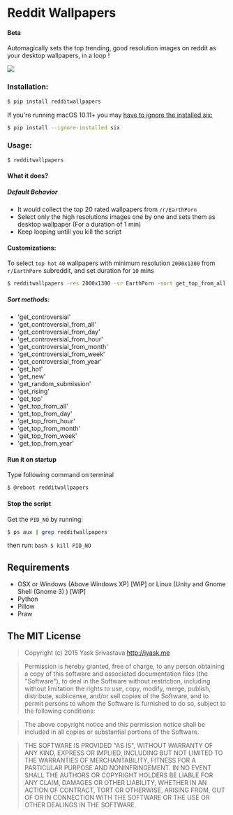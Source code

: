 # Reddit Wallpapers
#### Beta

Automagically sets the top trending, good resolution images on reddit as your desktop wallpapers, in a loop !


<img src="http://i.imgur.com/a0EpxUI.jpg"/>

### Installation:
```bash
$ pip install redditwallpapers
```

If you're running macOS 10.11+ you may [have to ignore the installed six:](https://github.com/pypa/pip/issues/3165#issuecomment-146666737)
```bash
$ pip install --ignore-installed six
```


### Usage:
```bash
$ redditwallpapers
```

#### What it does?
##### Default Behavior

* It would collect the top 20 rated wallpapers from `/r/EarthPorn`
* Select only the high resolutions images one by one and sets them as desktop wallpaper (For a duration of 1 min)
* Keep looping untill you kill the script



#### Customizations:

To select `top hot` `40` wallpapers with minimum resolution `2000x1300` from `r/EarthPorn` subreddit, and set duration for `10` mins

```bash
$ redditwallpapers -res 2000x1300 -sr EarthPorn -sort get_top_from_all -count 40 -t 10
```

##### Sort methods:
 * 'get_controversial'
 * 'get_controversial_from_all'
 * 'get_controversial_from_day'
 * 'get_controversial_from_hour'
 * 'get_controversial_from_month'
 * 'get_controversial_from_week'
 * 'get_controversial_from_year'
 * 'get_hot'
 * 'get_new'
 * 'get_random_submission'
 * 'get_rising'
 * 'get_top'
 * 'get_top_from_all'
 * 'get_top_from_day'
 * 'get_top_from_hour'
 * 'get_top_from_month'
 * 'get_top_from_week'
 * 'get_top_from_year'

#### Run it on startup

Type following command on terminal

```bash
$ @reboot redditwallpapers
```

#### Stop the script
Get the `PID_NO` by running:

```bash
$ ps aux | grep redditwallpapers
```

then run:
`bash
$ kill PID_NO
`
## Requirements
* OSX or Windows (Above Windows XP) [WIP] or Linux (Unity and Gnome Shell (Gnome 3) ) [WIP]
* Python
* Pillow
* Praw

## The MIT License
> Copyright (c) 2015 Yask Srivastava http://iyask.me

> Permission is hereby granted, free of charge, to any person obtaining a copy
of this software and associated documentation files (the "Software"), to deal
in the Software without restriction, including without limitation the rights
to use, copy, modify, merge, publish, distribute, sublicense, and/or sell
copies of the Software, and to permit persons to whom the Software is
furnished to do so, subject to the following conditions:

> The above copyright notice and this permission notice shall be included in
all copies or substantial portions of the Software.

> THE SOFTWARE IS PROVIDED "AS IS", WITHOUT WARRANTY OF ANY KIND, EXPRESS OR
IMPLIED, INCLUDING BUT NOT LIMITED TO THE WARRANTIES OF MERCHANTABILITY,
FITNESS FOR A PARTICULAR PURPOSE AND NONINFRINGEMENT. IN NO EVENT SHALL THE
AUTHORS OR COPYRIGHT HOLDERS BE LIABLE FOR ANY CLAIM, DAMAGES OR OTHER
LIABILITY, WHETHER IN AN ACTION OF CONTRACT, TORT OR OTHERWISE, ARISING FROM,
OUT OF OR IN CONNECTION WITH THE SOFTWARE OR THE USE OR OTHER DEALINGS IN
THE SOFTWARE.

